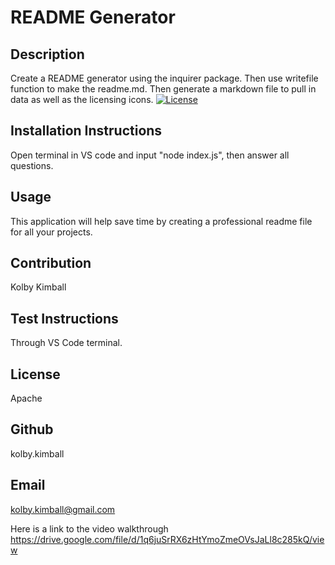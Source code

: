 # README Generator #

  ## Description ##

  Create a README generator using the inquirer package. Then use writefile function to make the readme.md. Then generate a markdown file to pull in data as well as the licensing icons.
  [![License](https://img.shields.io/badge/License-Apache-blue.svg)](https://opensource.org/licenses/Apache)

  ## Installation Instructions ##

  Open terminal in VS code and input "node index.js", then answer all questions.

  ## Usage ##

  This application will help save time by creating a professional readme file for all your projects.

  ## Contribution ##
  
  Kolby Kimball

  ## Test Instructions ##
  
  Through VS Code terminal.
  
  ## License ##
  
  Apache

  ## Github ##
  
  kolby.kimball

  ## Email ##
  
  kolby.kimball@gmail.com
  
  Here is a link to the video walkthrough
  https://drive.google.com/file/d/1q6juSrRX6zHtYmoZmeOVsJaLl8c285kQ/view
  
  
